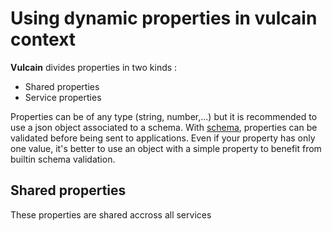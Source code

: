 # Using dynamic properties in vulcain context

**Vulcain** divides properties in two kinds :

* Shared properties
* Service properties

Properties can be of any type (string, number,...) but it is recommended to use a json object associated to a schema.
With [schema](schema), properties can be validated before being sent to applications. Even if your property has only one value,
it's better to use an object with a simple property to benefit from builtin schema validation.

## Shared properties

These properties are shared accross all services